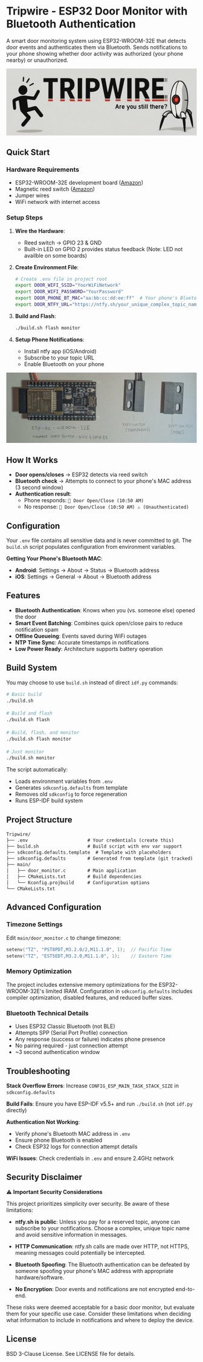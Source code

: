 # Tripwire - ESP32 Door Monitor with Bluetooth Authentication

A smart door monitoring system using ESP32-WROOM-32E that detects door events and authenticates them via Bluetooth. Sends notifications to your phone showing whether door activity was authorized (your phone nearby) or unauthorized.

![Tripwire Banner](Tripwire_Banner.png)

## Quick Start

### Hardware Requirements
- ESP32-WROOM-32E development board ([Amazon](https://www.amazon.com/dp/B09MQJWQN2))
- Magnetic reed switch ([Amazon](https://www.amazon.com/dp/B09ZTP1S4Q))
- Jumper wires
- WiFi network with internet access

### Setup Steps

1. **Wire the Hardware**:
   - Reed switch → GPIO 23 & GND
   - Built-in LED on GPIO 2 provides status feedback (Note: LED not availble on some boards)

2. **Create Environment File**:
   ```bash
   # Create .env file in project root
   export DOOR_WIFI_SSID="YourWiFiNetwork"
   export DOOR_WIFI_PASSWORD="YourPassword"
   export DOOR_PHONE_BT_MAC="aa:bb:cc:dd:ee:ff"  # Your phone's Bluetooth MAC
   export DOOR_NTFY_URL="https://ntfy.sh/your_unique_complex_topic_name"
   ```

3. **Build and Flash**:
   ```bash
   ./build.sh flash monitor
   ```

4. **Setup Phone Notifications**:
   - Install ntfy app (iOS/Android)
   - Subscribe to your topic URL
   - Enable Bluetooth on your phone

![Example Gear Setup](setup.jpg)

## How It Works

- **Door opens/closes** → ESP32 detects via reed switch
- **Bluetooth check** → Attempts to connect to your phone's MAC address (3 second window)
- **Authentication result**:
  - Phone responds: `🚪 Door Open/Close (10:50 AM)`
  - No response: `🚪 Door Open/Close (10:50 AM) ⚠️ (Unauthenticated)`

## Configuration

Your `.env` file contains all sensitive data and is never committed to git. The `build.sh` script populates configuration from environment variables.

**Getting Your Phone's Bluetooth MAC**:
- **Android**: Settings → About → Status → Bluetooth address
- **iOS**: Settings → General → About → Bluetooth address

## Features

- **Bluetooth Authentication**: Knows when you (vs. someone else) opened the door
- **Smart Event Batching**: Combines quick open/close pairs to reduce notification spam
- **Offline Queueing**: Events saved during WiFi outages
- **NTP Time Sync**: Accurate timestamps in notifications
- **Low Power Ready**: Architecture supports battery operation

## Build System

You may choose to use `build.sh` instead of direct `idf.py` commands:

```bash
# Basic build
./build.sh

# Build and flash
./build.sh flash

# Build, flash, and monitor
./build.sh flash monitor

# Just monitor
./build.sh monitor
```

The script automatically:
- Loads environment variables from `.env`
- Generates `sdkconfig.defaults` from template
- Removes old `sdkconfig` to force regeneration
- Runs ESP-IDF build system

## Project Structure

```
Tripwire/
├── .env                      # Your credentials (create this)
├── build.sh                  # Build script with env var support
├── sdkconfig.defaults.template  # Template with placeholders
├── sdkconfig.defaults        # Generated from template (git tracked)
├── main/
│   ├── door_monitor.c        # Main application
│   ├── CMakeLists.txt        # Build dependencies
│   └── Kconfig.projbuild     # Configuration options
└── CMakeLists.txt
```

## Advanced Configuration

### Timezone Settings
Edit `main/door_monitor.c` to change timezone:
```c
setenv("TZ", "PST8PDT,M3.2.0/2,M11.1.0", 1);  // Pacific Time
setenv("TZ", "EST5EDT,M3.2.0,M11.1.0", 1);    // Eastern Time
```

### Memory Optimization
The project includes extensive memory optimizations for the ESP32-WROOM-32E's limited IRAM. Configuration in `sdkconfig.defaults` includes compiler optimization, disabled features, and reduced buffer sizes.

### Bluetooth Technical Details
- Uses ESP32 Classic Bluetooth (not BLE)
- Attempts SPP (Serial Port Profile) connection
- Any response (success or failure) indicates phone presence
- No pairing required - just connection attempt
- ~3 second authentication window

## Troubleshooting

**Stack Overflow Errors**: Increase `CONFIG_ESP_MAIN_TASK_STACK_SIZE` in `sdkconfig.defaults`

**Build Fails**: Ensure you have ESP-IDF v5.5+ and run `./build.sh` (not `idf.py` directly)

**Authentication Not Working**:
- Verify phone's Bluetooth MAC address in `.env`
- Ensure phone Bluetooth is enabled
- Check ESP32 logs for connection attempt details

**WiFi Issues**: Check credentials in `.env` and ensure 2.4GHz network

## Security Disclaimer

⚠️ **Important Security Considerations**

This project prioritizes simplicity over security. Be aware of these limitations:

- **ntfy.sh is public**: Unless you pay for a reserved topic, anyone can subscribe to your notifications. Choose a complex, unique topic name and avoid sensitive information in messages.

- **HTTP Communication**: ntfy.sh calls are made over HTTP, not HTTPS, meaning messages could potentially be intercepted.

- **Bluetooth Spoofing**: The Bluetooth authentication can be defeated by someone spoofing your phone's MAC address with appropriate hardware/software.

- **No Encryption**: Door events and notifications are not encrypted end-to-end.

These risks were deemed acceptable for a basic door monitor, but evaluate them for your specific use case. Consider these limitations when deciding what information to include in notifications and where to deploy the device.

## License

BSD 3-Clause License. See LICENSE file for details.